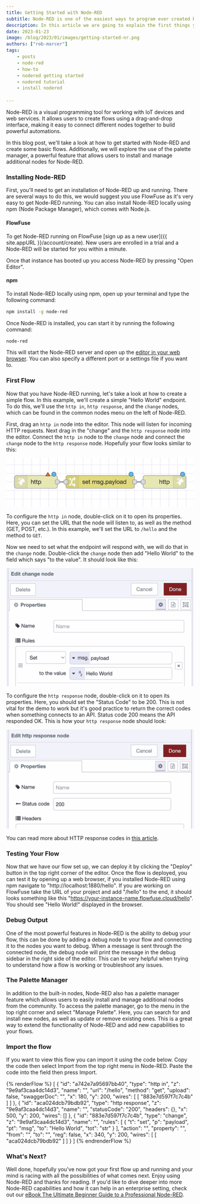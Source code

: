 ```yaml
---
title: Getting Started with Node-RED
subtitle: Node-RED is one of the easiest ways to program ever created but everyone needs a little help
description: In this article we are going to explain the first things you need to know to get started with Node-RED.
date: 2023-01-23
image: /blog/2023/01/images/getting-started-nr.png
authors: ["rob-marcer"]
tags:
    - posts
    - node-red
    - how-to
    - nodered getting started
    - nodered tutorial
    - install nodered
  
---
```



Node-RED is a visual programming tool for working with IoT devices and web services. It allows users to create flows using a drag-and-drop interface, making it easy to connect different nodes together to build powerful automations.

<!--more-->

In this blog post, we'll take a look at how to get started with Node-RED and create some basic flows. Additionally, we will explore the use of the palette manager, a powerful feature that allows users to install and manage additional nodes for Node-RED.

### Installing Node-RED

First, you'll need to get an installation of Node-RED up and running. There are several ways to do this, we would suggest you use FlowFuse as it's very easy to get Node-RED running. You can also install Node-RED locally using npm (Node Package Manager), which comes with Node.js.

#### FlowFuse

To get Node-RED running on FlowFuse [sign up as a new user]({{ site.appURL }}/account/create).
New users are enrolled in a trial and a Node-RED will be started for you within a minute.

Once that instance has booted up you access Node-RED by pressing "Open Editor".

#### npm

To install Node-RED locally using npm, open up your terminal and type the following command:

```bash
npm install -g node-red
```
Once Node-RED is installed, you can start it by running the following command:

```bash
node-red
```

This will start the Node-RED server and open up the [editor in your web browser](http://localhost:1880). You can also specify a different port or a settings file if you want to.

### First Flow

Now that you have Node-RED running, let's take a look at how to create a simple flow. In this example, we'll create a simple "Hello World" endpoint. To do this, we'll use the `http in`, `http response`, and the `change` nodes, which can be found in the common nodes menu on the left of Node-RED.

First, drag an `http in` node into the editor. This node will listen for incoming HTTP requests. Next drag in the "change" and the `http response` node into the editor. Connect the `http in` node to the `change` node and connect the `change` node to the `http response` node. Hopefully your flow looks similar to this:

![The three nodes we need to build this flow](./images/three-nodes.png)

To configure the `http in` node, double-click on it to open its properties. Here, you can set the URL that the node will listen to, as well as the method (GET, POST, etc.). In this example, we'll set the URL to `/hello` and the method to `GET`.

Now we need to set what the endpoint will respond with, we will do that in the `change` node.
Double-click the `change` node then add "Hello World" to the field which says "to the value". It should look like this:

![Configure the change node to output Hello World](./images/set-reply.png)

To configure the `http response` node, double-click on it to open its properties. Here, you should set the "Status Code" to be 200. This is not vital for the demo to work but it's good practice to return the correct codes when something connects to an API. Status code 200 means the API responded OK. This is how your `http response` node should look:

![We should send back a 200 response code](./images/response-code.png)

You can read more about HTTP response codes in [this article](https://en.wikipedia.org/wiki/List_of_HTTP_status_codes).

### Testing Your Flow

Now that we have our flow set up, we can deploy it by clicking the "Deploy" button in the top right corner of the editor. Once the flow is deployed, you can test it by opening up a web browser, if you installed Node-RED using npm navigate to "http://localhost:1880/hello". If you are working on FlowFuse take the URL of your project and add "/hello" to the end, it should looks something like this "https://your-instance-name.flowfuse.cloud/hello". You should see "Hello World!" displayed in the browser.

### Debug Output

One of the most powerful features in Node-RED is the ability to debug your flow, this can be done by adding a debug node to your flow and connecting it to the nodes you want to debug. When a message is sent through the connected node, the debug node will print the message in the debug sidebar in the right side of the editor. This can be very helpful when trying to understand how a flow is working or troubleshoot any issues.

### The Palette Manager

In addition to the built-in nodes, Node-RED also has a palette manager feature which allows users to easily install and manage additional nodes from the community. To access the palette manager, go to the menu in the top right corner and select "Manage Palette". Here, you can search for and install new nodes, as well as update or remove existing ones. This is a great way to extend the functionality of Node-RED and add new capabilities to your flows.

### Import the flow

If you want to view this flow you can import it using the code below. Copy the code then select Import from the top right menu in Node-RED. Paste the code into the field then press Import.

{% renderFlow %}
[
    {
        "id": "a742e7a95697bb40",
        "type": "http in",
        "z": "9e9af3caa4dc14d3",
        "name": "",
        "url": "/hello",
        "method": "get",
        "upload": false,
        "swaggerDoc": "",
        "x": 180,
        "y": 200,
        "wires": [
            [
                "883e7d597f7c7c4b"
            ]
        ]
    },
    {
        "id": "aca024dcb79bdb92",
        "type": "http response",
        "z": "9e9af3caa4dc14d3",
        "name": "",
        "statusCode": "200",
        "headers": {},
        "x": 500,
        "y": 200,
        "wires": []
    },
    {
        "id": "883e7d597f7c7c4b",
        "type": "change",
        "z": "9e9af3caa4dc14d3",
        "name": "",
        "rules": [
            {
                "t": "set",
                "p": "payload",
                "pt": "msg",
                "to": "Hello World",
                "tot": "str"
            }
        ],
        "action": "",
        "property": "",
        "from": "",
        "to": "",
        "reg": false,
        "x": 340,
        "y": 200,
        "wires": [
            [
                "aca024dcb79bdb92"
            ]
        ]
    }
]
{% endrenderFlow %}


### What's Next?

Well done, hopefully you've now got your first flow up and running and your mind is racing with all the possibilities of what comes next. Enjoy using Node-RED and thanks for reading. If you'd like to dive deeper into more Node-RED capabilities and how it can help in an enterprise setting, check out our [eBook The Ultimate Beginner Guide to a Professional Node-RED](https://flowfuse.com/ebooks/beginner-guide-to-a-professional-nodered/).  

